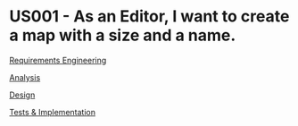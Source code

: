 # US001 - As an Editor, I want to create a map with a size and a name.

[Requirements Engineering](01.requirements-engineering/US001-requirements.md)

[Analysis](02.analysis/USXXX-analysis.md)

[Design](03.design/USXXX-design.md)

[Tests & Implementation](04.tests-and-implementation/USXXX-tests-and-implementation.md)